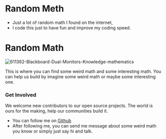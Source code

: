 # Random Meth
- Just a lot of random math I found on the internet,
- I code this just to have fun and improve my coding speed.

# Random Math

![611362-Blackboard-Dual-Monitors-Knowledge-mathematics](https://github.com/CookWang1906/Random_Meth/assets/148769157/d6a64d52-440b-481f-900a-bc2c5a42aeca)

This is where you can find some weird math and some interesting math. You can help us build by imagine some weird math or maybe some interesting one.

### Get Involved

We welcome new contributors to our open source projects. The world is ours for the making, help our communities build it.

* You can follow me on [Github](https://github.com/CookWang1906)
* After following me, you can send me message about some weird math you know or simply just say hi and talk.
